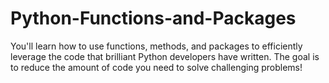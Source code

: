 # Python-Functions-and-Packages
You'll learn how to use functions, methods, and packages to efficiently leverage the code  that brilliant Python developers have written. The goal is to reduce the amount of code  you need to solve challenging problems!
